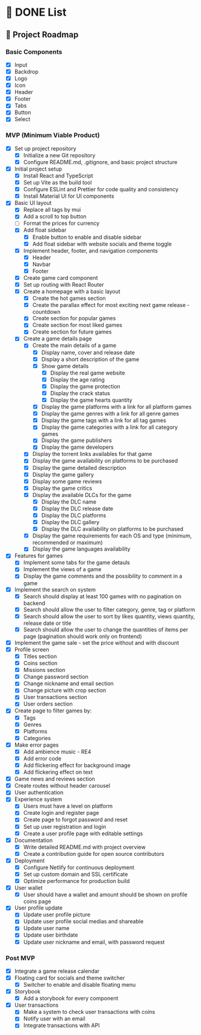 # 📝 DONE List

## 🚀 Project Roadmap

### Basic Components

- [x] Input
- [x] Backdrop
- [x] Logo
- [x] Icon
- [x] Header
- [x] Footer
- [x] Tabs
- [x] Button
- [x] Select

### MVP (Minimum Viable Product)

- [x] Set up project repository
  - [x] Initialize a new Git repository
  - [x] Configure README.md, .gitignore, and basic project structure
- [x] Initial project setup
  - [x] Install React and TypeScript
  - [x] Set up Vite as the build tool
  - [x] Configure ESLint and Prettier for code quality and consistency
  - [x] Install Material UI for UI components
- [x] Basic UI layout
  - [x] Replace all tags by mui
  - [x] Add a scroll to top button
  - [ ] Format the prices for currency
  - [x] Add float sidebar
    - [x] Enable button to enable and disable sidebar
    - [x] Add float sidebar with website socials and theme toggle
  - [x] Implement header, footer, and navigation components
    - [x] Header
    - [x] Navbar
    - [x] Footer
  - [x] Create game card component
  - [x] Set up routing with React Router
  - [x] Create a homepage with a basic layout
    - [x] Create the hot games section
    - [x] Create the parallax effect for most exciting next game release - countdown
    - [x] Create section for popular games
    - [x] Create section for most liked games
    - [x] Create section for future games
  - [x] Create a game details page
    - [x] Create the main details of a game
      - [x] Display name, cover and release date
      - [x] Display a short description of the game
      - [x] Show game details
        - [x] Display the real game website
        - [x] Display the age rating
        - [x] Display the game protection
        - [x] Display the crack status
        - [x] Display the game hearts quantity
      - [x] Display the game platforms with a link for all platform games
      - [x] Display the game genres with a link for all genre games
      - [x] Display the game tags with a link for all tag games
      - [x] Display the game categories with a link for all category games
      - [x] Display the game publishers
      - [x] Display the game developers
    - [x] Display the torrent links availables for that game
    - [x] Display the game availability on platforms to be purchased
    - [x] Display the game detailed description
    - [x] Display the game gallery
    - [x] Display some game reviews
    - [x] Display the game critics
    - [x] Display the available DLCs for the game
      - [x] Display the DLC name
      - [x] Display the DLC release date
      - [x] Display the DLC platforms
      - [x] Display the DLC gallery
      - [x] Display the DLC availability on platforms to be purchased
    - [x] Display the game requirements for each OS and type (minimum, recommended or maximum)
    - [x] Display the game languages availability
- [x] Features for games
  - [x] Implement some tabs for the game detauls
  - [x] Implement the views of a game
  - [x] Display the game comments and the possibility to comment in a game
- [x] Implement the search on system
  - [x] Search should display at least 100 games with no pagination on backend
  - [x] Search should allow the user to filter category, genre, tag or platform
  - [x] Search should allow the user to sort by likes quantity, views quantity, release date or title
  - [x] Search should allow the user to change the quantities of items per page (pagination should work only on frontend)
- [x] Implement the game sale - set the price without and with discount
- [x] Profile screen
  - [x] Titles section
  - [x] Coins section
  - [x] Missions section
  - [x] Change password section
  - [x] Change nickname and email section
  - [x] Change picture with crop section
  - [x] User transactions section
  - [x] User orders section
- [x] Create page to filter games by:
  - [x] Tags
  - [x] Genres
  - [x] Platforms
  - [x] Categories
- [x] Make error pages
  - [x] Add ambience music - RE4
  - [x] Add error code
  - [x] Add flickering effect for background image
  - [x] Add flickering effect on text
- [x] Game news and reviews section
- [x] Create routes without header carousel
- [x] User authentication
- [x] Experience system
  - [x] Users must have a level on platform
  - [x] Create login and register page
  - [x] Create page to forgot password and reset
  - [x] Set up user registration and login
  - [x] Create a user profile page with editable settings
- [x] Documentation
  - [x] Write detailed README.md with project overview
  - [x] Create a contribution guide for open source contributors
- [x] Deployment
  - [x] Configure Netlify for continuous deployment
  - [x] Set up custom domain and SSL certificate
  - [x] Optimize performance for production build
- [x] User wallet
  - [x] User should have a wallet and amount should be shown on profile coins page
- [x] User profile update
  - [x] Update user profile picture
  - [x] Update user profile social medias and shareable
  - [x] Update user name
  - [x] Update user birthdate
  - [x] Update user nickname and email, with password request

### Post MVP

- [x] Integrate a game release calendar
- [x] Floating card for socials and theme switcher
  - [x] Switcher to enable and disable floating menu
- [x] Storybook
  - [x] Add a storybook for every component
- [x] User transactions
  - [x] Make a system to check user transactions with coins
  - [x] Notify user with an email
  - [x] Integrate transactions with API
